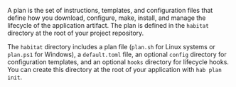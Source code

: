 A plan is the set of instructions, templates, and configuration files that define how you download, configure, make, install, and manage the lifecycle of the application artifact. The plan is defined in the `habitat` directory at the root of your project repository.

The `habitat` directory includes a plan file (`plan.sh` for Linux systems or `plan.ps1` for Windows), a `default.toml` file, an optional `config` directory for configuration templates, and an optional `hooks` directory for lifecycle hooks. You can create this directory at the root of your application with `hab plan init`.
